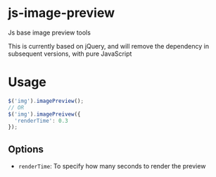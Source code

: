 # js-image-preview
Js base image preview tools

This is currently based on jQuery,
and will remove the dependency in subsequent versions,
with pure JavaScript

# Usage
```js
$('img').imagePreview();
// OR
$('img').imagePreivew({
  'renderTime': 0.3
});
```

## Options
- `renderTime`: To specify how many seconds to render the preview

